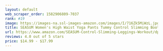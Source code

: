 ```yaml
---
layout: default 
﻿web_scraper_order: 1582906809-7037
rank: #19
image: https://images-na.ssl-images-amazon.com/images/I/716Zk5MiWzL.jpg
title: SEASUM Women's High Waist Yoga Pants Tummy Control Slimming Booty Leggings Workout…
url: https://www.amazon.com/SEASUM-Control-Slimming-Leggings-Workout/dp/B07F6JLWV8/ref=zg_mw_sporting-goods_19?_encoding=UTF8&psc=1&refRID=2VTEBFM0FKHWWGSXP9AH
reviews: 4.0 out of 5 stars
price: $14.99 - $17.99
---
```

